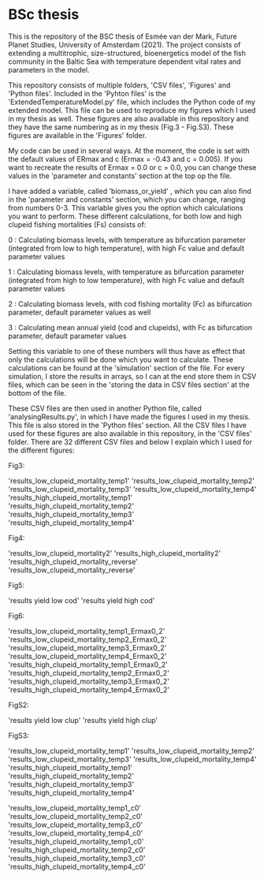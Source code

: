 # BSc thesis
This is the repository of the BSC thesis of Esmée van der Mark, Future Planet Studies, University of Amsterdam (2021). The project consists of extending a multitrophic, size-structured, bioenergetics model of the fish community in the Baltic Sea with temperature dependent vital rates and parameters in the model. 

This repository consists of multiple folders, 'CSV files', 'Figures' and 'Python files'. Included in the 'Pyhton files' is the 'ExtendedTemperatureModel.py' file, which includes the Python code of my extended model. This file can be used to reproduce my figures which I used in my thesis as well. These figures are also available in this repository and they have the same numbering as in my thesis (Fig.3 - Fig.S3). These figures are available in the 'Figures' folder. 

My code can be used in several ways. At the moment, the code is set with the default values of ERmax and c (Ermax = -0.43 and c = 0.005). If you want to recreate the results of Ermax = 0.0 or c = 0.0, you can change these values in the 'parameter and constants' section at the top op the file. 

I have added a variable, called 'biomass_or_yield' , which you can also find in the 'parameter and constants' section, which you can change, ranging from numbers 0-3. This variable gives you the option which calculations you want to perform. These different calculations, for both low and high clupeid fishing mortalities (Fs) consists of:

0 : Calculating biomass levels, with temperature as bifurcation parameter (integrated from low to high temperature), with high Fc value and default parameter values

1 : Calculating biomass levels, with temperature as bifurcation parameter (integrated from high to low temperature), with high Fc value and default parameter values

2 : Calculating biomass levels, with cod fishing mortality (Fc) as bifurcation parameter, default parameter values as well

3 : Calculating mean annual yield (cod and clupeids), with Fc as bifurcation parameter, default parameter values

Setting this variable to one of these numbers will thus have as effect that only the calculations will be done which you want to calculate. These calculations can be found at the 'simulation' section of the file. For every simulation, I store the results in arrays, so I can at the end store them in CSV files, which can be seen in the 'storing the data in CSV files section' at the bottom of the file. 

These CSV files are then used in another Python file, called 'analysingResults.py', in which I have made the figures I used in my thesis. This file is also stored in the 'Python files' section. All the CSV files I have used for these figures are also available in this repository, in the 'CSV files' folder. There are 32 different CSV files and below I explain which I used for the different figures:

Fig3:

'results_low_clupeid_mortality_temp1'
'results_low_clupeid_mortality_temp2'
'results_low_clupeid_mortality_temp3'
'results_low_clupeid_mortality_temp4'
'results_high_clupeid_mortality_temp1'
'results_high_clupeid_mortality_temp2'
'results_high_clupeid_mortality_temp3'
'results_high_clupeid_mortality_temp4'

Fig4:

'results_low_clupeid_mortality2' 
'results_high_clupeid_mortality2'
'results_high_clupeid_mortality_reverse'
'results_low_clupeid_mortality_reverse'

Fig5:

'results yield low cod'
'results yield high cod'

Fig6:

'results_low_clupeid_mortality_temp1_Ermax0_2'
'results_low_clupeid_mortality_temp2_Ermax0_2'
'results_low_clupeid_mortality_temp3_Ermax0_2'
'results_low_clupeid_mortality_temp4_Ermax0_2'
'results_high_clupeid_mortality_temp1_Ermax0_2'
'results_high_clupeid_mortality_temp2_Ermax0_2'
'results_high_clupeid_mortality_temp3_Ermax0_2'
'results_high_clupeid_mortality_temp4_Ermax0_2'

FigS2:

'results yield low clup'
'results yield high clup'

FigS3:

'results_low_clupeid_mortality_temp1'
'results_low_clupeid_mortality_temp2'
'results_low_clupeid_mortality_temp3'
'results_low_clupeid_mortality_temp4'
'results_high_clupeid_mortality_temp1'
'results_high_clupeid_mortality_temp2'
'results_high_clupeid_mortality_temp3'
'results_high_clupeid_mortality_temp4'

'results_low_clupeid_mortality_temp1_c0'
'results_low_clupeid_mortality_temp2_c0'
'results_low_clupeid_mortality_temp3_c0'
'results_low_clupeid_mortality_temp4_c0'
'results_high_clupeid_mortality_temp1_c0'
'results_high_clupeid_mortality_temp2_c0'
'results_high_clupeid_mortality_temp3_c0'
'results_high_clupeid_mortality_temp4_c0'

